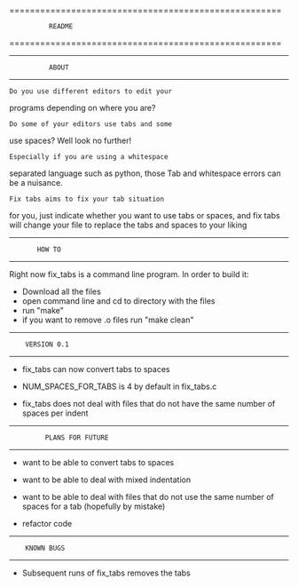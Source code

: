 =====================================================

		      README

=====================================================

*****************************************************

		      ABOUT

*****************************************************

	Do you use different editors to edit your 
programs depending on where you are?

	Do some of your editors use tabs and some
use spaces? Well look no further!

	Especially if you are using a whitespace 
separated language such as python, those Tab and
whitespace errors can be a nuisance.

	Fix tabs aims to fix your tab situation
for you, just indicate whether you want to use
tabs or spaces, and fix tabs will change your
file to replace the tabs and spaces to your 
liking

**********************************************

		   HOW TO

**********************************************

Right now fix_tabs is a command line program.
In order to build it:

- Download all the files
- open command line and cd to directory with
the files
- run "make"
- if you want to remove .o files run "make
clean"

**********************************************

		VERSION 0.1

**********************************************

- fix_tabs can now convert tabs to spaces

- NUM_SPACES_FOR_TABS is 4 by default
in fix_tabs.c

- fix_tabs does not deal with files that 
do not have the same number of spaces per
indent

*********************************************

             PLANS FOR FUTURE

*********************************************

- want to be able to convert tabs to spaces

- want to be able to deal with mixed 
indentation

- want to be able to deal with files that 
do not use the same number of spaces for
a tab (hopefully by mistake)

- refactor code


**********************************************

		KNOWN BUGS

**********************************************

- Subsequent runs of fix_tabs removes the tabs
